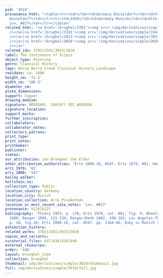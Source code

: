 ```yaml
---
pid: '3619'
provenance_html: "<table><tr><td></td><td>Germany Düsseldorf</td><td>From the Galerie
  Düsseldorf</td></tr><tr><td>1936</td><td>Germany Munich</td><td>Alte Pinakothek
  inv. #827</td></tr></table>"
related_html: "<a href='/brughel/3702'><img src='/img/derivatives/simple/3702/thumbnail.jpg'
  /></a>|<a href='/brughel/3341'><img src='/img/derivatives/simple/3341/thumbnail.jpg'
  /></a>|<a href='/brughel/3033'><img src='/img/derivatives/simple/3033/thumbnail.jpg'
  /></a>|<a href='/brughel/3028'><img src='/img/derivatives/simple/3028/thumbnail.jpg'
  /></a>"
related_ids: 3702|3341|3033|3028
label: The Continence of Scipio
object_type: Painting
genre: Classical History
tags: Horse World Crowd Classical History Landscape
realdate: ca. 1600
height_cm: '72.5'
width_cm: '106.5'
diameter_cm: 
plate_dimensions: 
support: Copper
drawing_medium: 
signature: BRUEGHEL  160(0?) FEC ANVERSA
signature_location: 
support_marks: 
further_inscription: 
collaborators: 
collaborator_notes: 
collectors_patrons: 
print_type: 
print_notes: 
printmaker: 
publisher: 
states: 
our_attribution: Jan Brueghel the Elder
other_attribution_authorities: 'Ertz 2008-10, #547, Ertz 1979, #61, Honig database'
ertz_1979: '61'
ertz_2008: '547'
bailey_walker: 
hollstein_no: 
collection_type: Public
location_country: Germany
location_city: Munich
location_collection: Alte Pinakothek
location_or_most_recent_sale_notes: 'inv. #827'
provenance: 6126|6127
bibliography: 'Thiéry 1953, p. 176; Ertz 1979, cat. #61, fig. 9; Wheelock, in Washington/Cincinnati
  1988; Renger 1999, 131-139; Renger/Denk 2002, 100-103; Los Angeles-The Hague 2006,
  p. 10, fig.10; Ertz 2008-10, cat. #547, pp. 1184-86; Ruby in Munich 2013, p. 36'
exhibition_history: 
related_works: 3702|3341|3033|3028
copies_and_variants: 
curatorial_files: 637|638|639|640
external_resources: 
order: '436'
layout: brueghel_item
collection: brueghel
thumbnail: img/derivatives/simple/3619/thumbnail.jpg
full: img/derivatives/simple/3619/full.jpg
---
```


